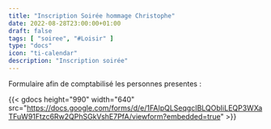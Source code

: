 ```yaml
---
title: "Inscription Soirée hommage Christophe"
date: 2022-08-28T23:00:00+01:00
draft: false
tags: [ "soiree", "#Loisir" ]
type: "docs"
icon: "ti-calendar"
description: "Inscription soirée"
---
```


Formulaire afin de comptabilisé les personnes presentes :

{{< gdocs height="990" width="640" src="https://docs.google.com/forms/d/e/1FAIpQLSeqgcIBLQObIiLEQP3WXaTFuW91Ftzc6Rw2QPhSGkVshE7PfA/viewform?embedded=true" >}}
